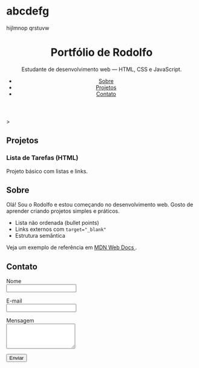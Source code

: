 # abcdefg
hijlmnop
qrstuvw
<!doctype html>
<html lang="pt-BR">
<head>
<meta charset="utf-8">
<meta name="viewport" content="width=device-width, initial-scale=1">
<header>

<h1>Portfólio de Rodolfo</h1>
<p>Estudante de desenvolvimento web — HTML, CSS e JavaScript.</p>
<nav aria-label="Navegação principal">
<ul>
<li><a href="#sobre">Sobre</a></li>
<li><a href="#projetos">Projetos</a></li>
<li><a href="#contato">Contato</a></li>
</ul>
</nav>
</header>
<body>
<!-- Conteúdo vem a seguir -->
</body<!doctype html>
<html lang="pt<article>
<h3>Página de Receitas</h3>
<p>Estruturação de conteúdo com títulos, parágrafos e imagens.</p>
</article>
</section>-BR">
<head>
<!-- Conteúdo vem a seguir -->
</body>
</html>>
</html><mai<section id="projetos">
<h2>Projetos</h2>
<article>
<h3>Lista de Tarefas (HTML)</h3>
<p>Projeto básico com listas e links.</p>
<section id="sobre">
<h2>Sobre</h2>
</figure>
<p>
Olá! Sou o Rodolfo e estou começando no desenvolvimento web.
Gosto de aprender criando projetos simples e práticos.
</p>
</section>
<ul>
<li>Lista não ordenada (bullet points)</li>
<li>Links externos com <code>target="_blank"</code></li>
<li>Estrutura semântica</li>
</ul>
<p>
Veja um exemplo de referência em
<a href="https://developer.mozilla.org/pt-BR/docs/Web/HTML"
target="_blank" rel="noopener">
MDN Web Docs
</a>.
</p>
</article>
</section>
<section id="contato">
<h2>Contato</h2>
<form action="#" method="post">
<p>
<label for="nome">Nome</label><br>
<input id="nome" name="nome" type="text" required>
</p>
<p>
<label for="email">E-mail</label><br>
<input id="email" name="email" type="email" required>
</p>
<p>
<label for="mensagem">Mensagem</label><br>
<textarea id="mensagem" name="mensagem" rows="4"
required></textarea>
</p>
<p>
<button type="submit">Enviar</button>
</p>
</form>
</section>

